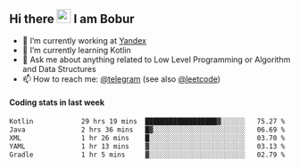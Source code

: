 ## Hi there <img src="https://media.giphy.com/media/hvRJCLFzcasrR4ia7z/giphy.gif" width="25px" height="25px"> I am Bobur

- 💼 I’m currently working at [Yandex](https://yandex.ru/)
- 🌱 I’m currently learning Kotlin
- 💬 Ask me about anything related to Low Level Programming or Algorithm and Data Structures
- 📫 How to reach me: [@telegram](https://t.me/octoant) (see also [@leetcode](https://leetcode.com/octoant/))    

#### Coding stats in last week

<!--START_SECTION:waka-->

```txt
Kotlin            29 hrs 19 mins  ██████████████████▓░░░░░░   75.27 %
Java              2 hrs 36 mins   █▓░░░░░░░░░░░░░░░░░░░░░░░   06.69 %
XML               1 hr 26 mins    █░░░░░░░░░░░░░░░░░░░░░░░░   03.70 %
YAML              1 hr 13 mins    ▓░░░░░░░░░░░░░░░░░░░░░░░░   03.13 %
Gradle            1 hr 5 mins     ▓░░░░░░░░░░░░░░░░░░░░░░░░   02.79 %
```

<!--END_SECTION:waka-->
